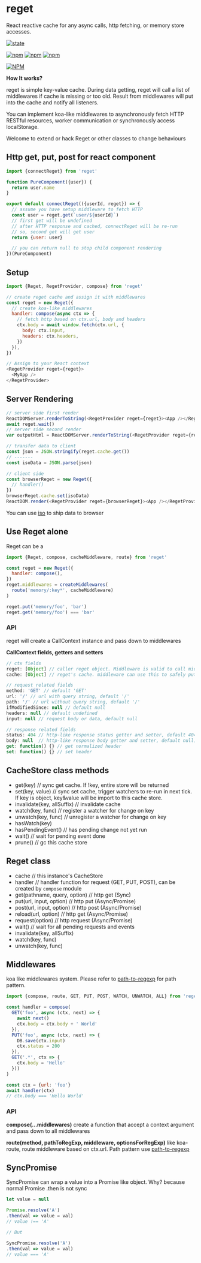 # reget

React reactive cache for any async calls, http fetching, or memory store accesses.

[![state](https://img.shields.io/badge/state-rc-green.svg)]()

[![npm](https://img.shields.io/npm/dt/reget.svg?maxAge=2592000?style=flat-square)]()
[![npm](https://img.shields.io/npm/v/reget.svg)]()
[![npm](https://img.shields.io/npm/l/reget.svg)]()

[![NPM](https://nodei.co/npm-dl/reget.png?months=1)](https://nodei.co/npm/reget/)


__How It works?__

reget is simple key-value cache. During data getting, reget will call a list of middlewares if cache is missing or too old. Result from middlewares will put into the cache and notify all listeners.

You can implement koa-like middlewares to asynchronously fetch HTTP RESTful resources, worker communication or synchronously access localStorage.

Welcome to extend or hack Reget or other classes to change behaviours


## Http get, put, post for react component
```js
import {connectReget} from 'reget'

function PureComponent({user}) {
  return user.name
}

export default connectReget(({userId, reget}) => {
  // assume you have setup middleware to fetch HTTP
  const user = reget.get(`user/${userId}`)
  // first get will be undefined
  // after HTTP response and cached, connectReget will be re-run
  // so, second get will get user
  return {user: user}

  // you can return null to stop child component rendering
})(PureComponent)
```


## Setup
```js
import {Reget, RegetProvider, compose} from 'reget'

// create reget cache and assign it with middlewares
const reget = new Reget({
  // create koa-like middlewares
  handler: compose(async ctx => {
    // fetch http based on ctx.url, body and headers
    ctx.body = await window.fetch(ctx.url, {
      body: ctx.input,
      headers: ctx.headers,
    })
  }),  
})

// Assign to your React context
<RegetProvider reget={reget}>
  <MyApp />
</RegetProvider>
```



## Server Rendering
```js
// server side first render
ReactDOMServer.renderToString(<RegetProvider reget={reget}><App /></RegetProvider>)
await reget.wait()
// server side second render
var outputHtml = ReactDOMServer.renderToString(<RegetProvider reget={reget}><App /></RegetProvider>)

// transfer data to client
const json = JSON.stringify(reget.cache.get())
// -------
const isoData = JSON.parse(json)

// client side
const browserReget = new Reget({
  // handler()
})
browserReget.cache.set(isoData)
ReactDOM.render(<RegetProvider reget={browserReget}><App /></RegetProvider>, dom)

```
You can use [iso](https://www.npmjs.com/package/iso) to ship data to browser



## Use Reget alone
Reget can be a
```js
import {Reget, compose, cacheMiddleware, route} from 'reget'

const reget = new Reget({
  handler: compose(),
})
reget.middlewares = createMiddlewares(
  route('memory/:key*', cacheMiddleware)
)

reget.put('memory/foo', 'bar')
reget.get('memory/foo') === 'bar'
```

### API
reget will create a CallContext instance and pass down to middlewares

__CallContext fields, getters and setters__
```js
// ctx fields
reget: [Object] // caller reget object. Middleware is valid to call middlewares stack again, (prevent recursive problem on your own).
cache: [Object] // reget's cache. middleware can use this to safely put data into cache

// request related fields
method: 'GET' // default 'GET'
url: '/' // url with query string, default '/'
path: '/' // url without query string, default '/'
ifModifiedSince: null // default null
headers: null // default undefined
input: null // request body or data, default null

// response related fields
status: 404 // http-like response status getter and setter, default 404)
body: null  // http-like response body getter and setter, default null)
get: function() {} // get normalized header
set: function() {} // set header
```


## CacheStore class methods
- get(key)  // sync get cache. If !key, entire store will be returned
- set(key, value)  // sync set cache, trigger watchers to re-run in next tick. If key is object, key&value will be import to this cache store.
- invalidate(key, allSuffix)  // invalidate cache
- watch(key, func)  // register a watcher for change on key
- unwatch(key, func)  // unregister a watcher for change on key
- hasWatch(key)
- hasPendingEvent()  // has pending change not yet run
- wait()  // wait for pending event done
- prune()  // gc this cache store



## Reget class
- cache  // this instance's CacheStore
- handler  // handler function for request (GET, PUT, POST), can be created by ```compose``` module
- get(pathname, query, option)  // http get (Sync)
- put(url, input, option)  // http put (Async/Promise)
- post(url, input, option)  // http post (Async/Promise)
- reload(url, option)  // http get (Async/Promise)
- request(option)  // http request (Async/Promise)
- wait()  // wait for all pending requests and events
- invalidate(key, allSuffix)
- watch(key, func)
- unwatch(key, func)



## Middlewares
koa like middlewares system. Please refer to [path-to-regexp](https://www.npmjs.com/package/path-to-regexp) for path pattern.
```js
import {compose, route, GET, PUT, POST, WATCH, UNWATCH, ALL} from 'reget'

const handler = compose(
  GET('foo', async (ctx, next) => {
    await next()
    ctx.body = ctx.body + ' World'
  }),
  PUT('foo', async (ctx, next) => {
    DB.save(ctx.input)
    ctx.status = 200
  }),
  GET('.*', ctx => {
    ctx.body = 'Hello'
  }))
)

const ctx = {url: 'foo'}
await handler(ctx)
// ctx.body === 'Hello World'
```

### API

__compose(...middlewares)__
create a function that accept a context argument and pass down to all middlewares

__route(method, pathToRegExp, middleware, optionsForRegExp)__
like koa-route, route middleware based on ctx.url. Path pattern use [path-to-regexp](https://www.npmjs.com/package/path-to-regexp)



## SyncPromise
SyncPromise can wrap a value into a Promise like object. Why? because normal Promise .then is not sync

```js
let value = null

Promise.resolve('A')
.then(val => value = val)
// value !== 'A'

// But

SyncPromise.resolve('A')
.then(val => value = val)
// value === 'A'
```
